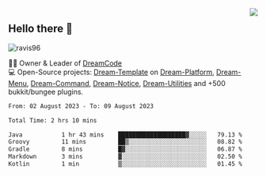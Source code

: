 <img align='right' src="https://github-readme-stats.vercel.app/api?username=Ravis96&show_icons=true">

## Hello there 👋
<p align="left"> <img src="https://komarev.com/ghpvc/?username=ravis96&label=Profile%20views&color=0e75b6&style=flat" alt="ravis96" /> </p>

👨‍💻 Owner & Leader of [DreamCode](https://github.com/DreamPoland) <br>
💻 Open-Source projects: [Dream-Template](https://github.com/DreamPoland/dream-template) on [Dream-Platform](https://github.com/DreamPoland/dream-platform), [Dream-Menu](https://github.com/DreamPoland/dream-menu), [Dream-Command](https://github.com/DreamPoland/dream-command), [Dream-Notice](https://github.com/DreamPoland/dream-notice), [Dream-Utilities](https://github.com/DreamPoland/dream-utilities) and +500 bukkit/bungee plugins.

<!--START_SECTION:waka-->

```txt
From: 02 August 2023 - To: 09 August 2023

Total Time: 2 hrs 10 mins

Java           1 hr 43 mins    ███████████████████▓░░░░░   79.13 %
Groovy         11 mins         ██▒░░░░░░░░░░░░░░░░░░░░░░   08.82 %
Gradle         8 mins          █▓░░░░░░░░░░░░░░░░░░░░░░░   06.87 %
Markdown       3 mins          ▓░░░░░░░░░░░░░░░░░░░░░░░░   02.50 %
Kotlin         1 min           ▒░░░░░░░░░░░░░░░░░░░░░░░░   01.45 %
```

<!--END_SECTION:waka-->
